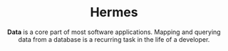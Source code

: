 <p align="center">
  <h1 align="center">
    Hermes
  </h1>
</p>
<p align="center"><strong>Data</strong> is a core part of most software applications. Mapping and querying data from a database is a recurring task in the life of a developer.</p>
